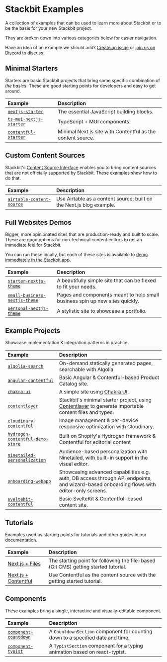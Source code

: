 # Stackbit Examples

A collection of examples that can be used to learn more about Stackbit or to be the basis for your new Stackbit project.

They are broken down into various categories below for easier navigation.

Have an idea of an example we should add? [Create an issue](https://github.com/stackbit-themes/stackbit-examples/issues/new) or [join us on Discord](https://discord.gg/HUNhjVkznH) to discuss.

## Minimal Starters

Starters are basic Stackbit projects that bring some specific combination of _the basics_. These are good starting points for developers and easy to get around.

| Example                                                                             | Description                                                 |
| :---------------------------------------------------------------------------------- | :---------------------------------------------------------- |
| [`nextjs-starter`](https://github.com/stackbit-themes/nextjs-starter)               | The essential JavaScript building blocks.                   |
| [`ts-mui-nextjs-starter`](https://github.com/stackbit-themes/ts-mui-nextjs-starter) | TypeScript + MUI components.                                |
| [`contentful-starter`](https://github.com/stackbit-themes/contentful-starter)       | Minimal Next.js site with Contentful as the content source. |

## Custom Content Sources

Stackbit's [Content Source Interface](https://docs.stackbit.com/features/content-source-interface) enables you to bring content sources that are not officially supported by Stackbit. These examples show how to do that.

| Example                                                                                 | Description                                                          |
| :-------------------------------------------------------------------------------------- | :------------------------------------------------------------------- |
| [`airtable-content-source`](https://github.com/stackbit-themes/airtable-content-source) | Use Airtable as a content source, built on the Next.js blog example. |

## Full Websites Demos

Bigger, more opinionated sites that are production-ready and built to scale. These are good options for non-technical content editors to get an immediate feel for Stackbit.

You can run these locally, but each of these sites is available to [demo immediately in the Stackbit app](https://jamstack.new/).

| Example                                                                                         | Description                                                                  |
| :---------------------------------------------------------------------------------------------- | :--------------------------------------------------------------------------- |
| [`starter-nextjs-theme`](https://github.com/stackbit-themes/starter-nextjs-theme)               | A beautifully simple site that can be flexed to fit your needs.              |
| [`small-business-nextjs-theme`](https://github.com/stackbit-themes/small-business-nextjs-theme) | Pages and components meant to help small business spin up new sites quickly. |
| [`personal-nextjs-theme`](https://github.com/stackbit-themes/personal-nextjs-theme)             | A stylistic site to showcase a portfolio.                                    |

## Example Projects

Showcase implementation & integration patterns in practice.

| Example                                                                                                                           | Description                                                                                                                              |
| :-------------------------------------------------------------------------------------------------------------------------------- | :--------------------------------------------------------------------------------------------------------------------------------------- |
| [`algolia-search`](https://github.com/stackbit-themes/stackbit-examples/tree/main/algolia-search)                                 | On-demand statically generated pages, searchable with Algolia                                                                            |
| [`angular-contentful`](https://github.com/stackbit-themes/stackbit-examples/tree/main/angular-contentful)                         | Basic Angular & Contentful-based Product Catalog site.                                                                                   |
| [`chakra-ui`](https://github.com/stackbit-themes/stackbit-examples/tree/main/chakra-ui)                                           | A simple site using [Chakra UI](https://chakra-ui.com/).                                                                                 |
| [`contentlayer`](https://github.com/stackbit-themes/stackbit-examples/tree/main/contentlayer)                                     | Stackbit's minimal starter project, using [Contentlayer](https://www.contentlayer.dev/) to generate importable content files and types.  |
| [`cloudinary-contentful`](https://github.com/stackbit-themes/stackbit-examples/tree/main/cloudinary-contentful)                   | Image management & per-device responsive optimization with Cloudinary.                                                                   |
| [`hydrogen-contentful-demo-store`](https://github.com/stackbit-themes/stackbit-examples/tree/main/hydrogen-contentful-demo-store) | Built on Shopify's Hydrogen framework & Contentful for editorial content                                                                 |
| [`ninetailed-personalization`](https://github.com/stackbit-themes/stackbit-examples/tree/main/ninetailed-personalization)         | Audience-based personalization with Ninetailed, with built-in support in the visual editor.                                              |
| [`onboarding-webapp`](https://github.com/stackbit-themes/stackbit-examples/tree/main/onboarding-webapp)                           | Showcasing advanced capabilities e.g. auth, DB access through API endpoints, and wizard-based onboarding flows with editor-only screens. |
| [`sveltekit-contentful`](https://github.com/stackbit-themes/stackbit-examples/tree/main/sveltekit-contentful)                     | Basic SvelteKit & Contentful-based content site.                                                                                         |

## Tutorials

Examples used as starting points for tutorials and other guides in our documentation.

| Example                                                                                                           | Description                                                                         |
| :---------------------------------------------------------------------------------------------------------------- | :---------------------------------------------------------------------------------- |
| [Next.js + Files](https://github.com/stackbit-themes/stackbit-examples/tree/main/tutorial-nextjs-files)           | The starting point for following the file-based (Git CMS) getting started tutorial. |
| [Next.js + Contentful](https://github.com/stackbit-themes/stackbit-examples/tree/main/tutorial-nextjs-contentful) | Use Contentful as the content source with the getting started tutorial.             |

## Components

These examples bring a single, interactive and visually-editable component.

| Example                                                                                                     | Description                                                                    |
| :---------------------------------------------------------------------------------------------------------- | :----------------------------------------------------------------------------- |
| [`component-countdown`](https://github.com/stackbit-themes/stackbit-examples/tree/main/component-countdown) | A `CountdownSection` component for counting down to a specified date and time. |
| [`component-typist`](https://github.com/stackbit-themes/stackbit-examples/tree/main/component-typist)       | A `TypistSection` component for a typing animation based on react-typist.      |
